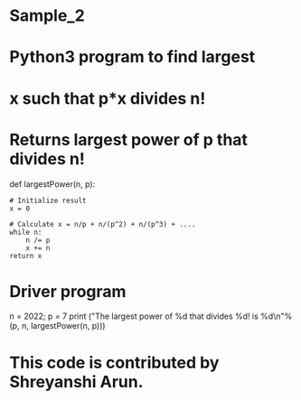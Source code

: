 # Sample_2
# Python3 program to find largest
# x such that p*x divides n!

# Returns largest power of p that divides n!
def largestPower(n, p):
	
	# Initialize result
	x = 0

	# Calculate x = n/p + n/(p^2) + n/(p^3) + ....
	while n:
		n /= p
		x += n
	return x

# Driver program
n = 2022; p = 7
print ("The largest power of %d that divides %d! is %d\n"%
								(p, n, largestPower(n, p)))
		
# This code is contributed by Shreyanshi Arun.
